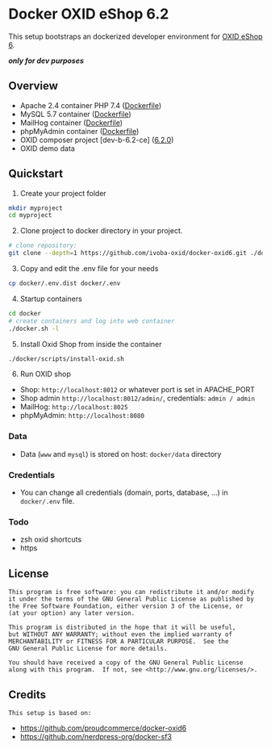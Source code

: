# Docker OXID eShop 6.2
This setup bootstraps an dockerized developer environment for [OXID eShop 6](https://github.com/OXID-eSales/oxideshop_ce).

***only for dev purposes***

## Overview

- Apache 2.4 container PHP 7.4 ([Dockerfile](container/apache_php7/Dockerfile))
- MySQL 5.7 container ([Dockerfile](https://github.com/docker-library/mysql/blob/883703dfb30d9c197e0059a669c4bb64d55f6e0d/5.7/Dockerfile))
- MailHog container ([Dockerfile](https://github.com/mailhog/MailHog/blob/master/Dockerfile))
- phpMyAdmin container ([Dockerfile](https://hub.docker.com/r/phpmyadmin/phpmyadmin/~/dockerfile/))
- OXID composer project [dev-b-6.2-ce] ([6.2.0](https://github.com/OXID-eSales/oxideshop_ce/blob/v6.2.0/composer.json))
- OXID demo data

## Quickstart
1. Create your project folder
```bash
mkdir myproject
cd myproject
```
2. Clone project to docker directory in your project.
```bash
# clone repository:
git clone --depth=1 https://github.com/ivoba-oxid/docker-oxid6.git ./docker && rm -rf ./docker/.git
```
3. Copy and edit the .env file for your needs
```bash
cp docker/.env.dist docker/.env
```
4. Startup containers
```bash
cd docker
# create containers and log into web container
./docker.sh -l
```
5. Install Oxid Shop from inside the container
```bash
./docker/scripts/install-oxid.sh
```
6. Run OXID shop
- Shop: `http://localhost:8012` or whatever port is set in APACHE_PORT
- Shop admin `http://localhost:8012/admin/`, credentials: `admin / admin`
- MailHog: `http://localhost:8025`
- phpMyAdmin: `http://localhost:8080`

### Data
- Data (`www` and `mysql`) is stored on host: `docker/data` directory

### Credentials
- You can change all credentials (domain, ports, database, ...) in `docker/.env` file.

### Todo
- zsh oxid shortcuts
- https

## License

    This program is free software: you can redistribute it and/or modify
    it under the terms of the GNU General Public License as published by
    the Free Software Foundation, either version 3 of the License, or
    (at your option) any later version.

    This program is distributed in the hope that it will be useful,
    but WITHOUT ANY WARRANTY; without even the implied warranty of
    MERCHANTABILITY or FITNESS FOR A PARTICULAR PURPOSE.  See the
    GNU General Public License for more details.

    You should have received a copy of the GNU General Public License
    along with this program.  If not, see <http://www.gnu.org/licenses/>.


## Credits

	This setup is based on:  

- https://github.com/proudcommerce/docker-oxid6
- https://github.com/nerdpress-org/docker-sf3
